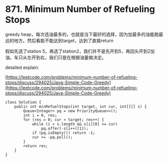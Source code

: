 # 871. Minimum Number of Refueling Stops

greedy heap，每次选油最多的，也就是当下最好的选择，因为加最多的油能跑最远的地方。然后看能不能达到target，达到了直接return

假如先选了station 5，再选了station2，我们并不是先开到5，再回头开到2加油。车只从左开到右，我们只是在根据油量做决定。

detailed explain:

[https://leetcode.com/problems/minimum-number-of-refueling-stops/discuss/294025/Java-Simple-Code-Greedy](https://leetcode.com/problems/minimum-number-of-refueling-stops/discuss/294025/Java-Simple-Code-Greedy)



```
class Solution {
    public int minRefuelStops(int target, int cur, int[][] s) {
        Queue<Integer> pq = new PriorityQueue<>();
        int i = 0, res;
        for (res = 0; cur < target; res++) {
            while (i < s.length && s[i][0] <= cur)
                pq.offer(-s[i++][1]);
            if (pq.isEmpty()) return -1;
            cur += -pq.poll();
        }
        return res;
    }
}
```
